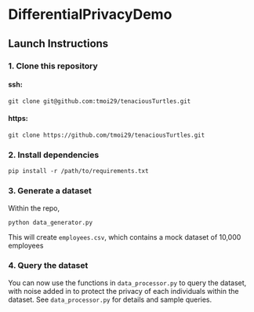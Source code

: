 # DifferentialPrivacyDemo

## Launch Instructions

### 1. Clone this repository

#### ssh:

`git clone git@github.com:tmoi29/tenaciousTurtles.git`

#### https:

`git clone https://github.com/tmoi29/tenaciousTurtles.git`

### 2. Install dependencies

`pip install -r /path/to/requirements.txt`

### 3. Generate a dataset

Within the repo, 

`python data_generator.py`

This will create `employees.csv`, which contains a mock dataset of 10,000 employees

### 4. Query the dataset

You can now use the functions in `data_processor.py` to query the dataset, with noise added in to protect the privacy of each individuals within the dataset. See `data_processor.py` for details and sample queries.